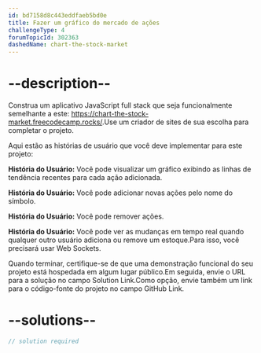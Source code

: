 ```yaml
---
id: bd7158d8c443eddfaeb5bd0e
title: Fazer um gráfico do mercado de ações
challengeType: 4
forumTopicId: 302363
dashedName: chart-the-stock-market
---
```


# --description--

Construa um aplicativo JavaScript full stack que seja funcionalmente semelhante a este: <a href="https://chart-the-stock-market.freecodecamp.rocks/" target="_blank" rel="noopener noreferrer nofollow">https://chart-the-stock-market.freecodecamp.rocks/</a>.Use um criador de sites de sua escolha para completar o projeto.

Aqui estão as histórias de usuário que você deve implementar para este projeto:

**História do Usuário:** Você pode visualizar um gráfico exibindo as linhas de tendência recentes para cada ação adicionada.

**História do Usuário:** Você pode adicionar novas ações pelo nome do símbolo.

**História do Usuário:** Você pode remover ações.

**História do Usuário:** Você pode ver as mudanças em tempo real quando qualquer outro usuário adiciona ou remove um estoque.Para isso, você precisará usar Web Sockets.

Quando terminar, certifique-se de que uma demonstração funcional do seu projeto está hospedada em algum lugar público.Em seguida, envie o URL para a solução no campo Solution Link.Como opção, envie também um link para o código-fonte do projeto no campo GitHub Link.

# --solutions--

```js
// solution required
```
